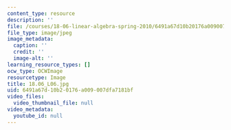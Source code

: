 ```yaml
---
content_type: resource
description: ''
file: /courses/18-06-linear-algebra-spring-2010/6491a67d10b20176a009007dfa7181bf_18.06_L06.jpg
file_type: image/jpeg
image_metadata:
  caption: ''
  credit: ''
  image-alt: ''
learning_resource_types: []
ocw_type: OCWImage
resourcetype: Image
title: 18.06_L06.jpg
uid: 6491a67d-10b2-0176-a009-007dfa7181bf
video_files:
  video_thumbnail_file: null
video_metadata:
  youtube_id: null
---
```


